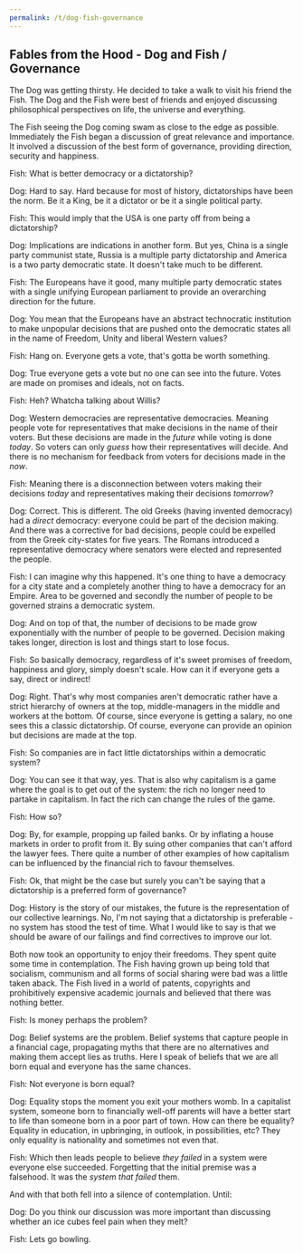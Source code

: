 ```yaml
---
permalink: /t/dog-fish-governance
---
```


## Fables from the Hood - Dog and Fish / Governance

The Dog was getting thirsty. He decided to take a walk to visit his friend the Fish. The Dog and the Fish were best of friends and enjoyed discussing philosophical perspectives on life, the universe and everything.

The Fish seeing the Dog coming swam as close to the edge as possible. Immediately the Fish began a discussion of great relevance and importance. It involved a discussion of the best form of governance, providing direction, security and happiness.

Fish: What is better democracy or a dictatorship?

Dog: Hard to say. Hard because for most of history, dictatorships have been the norm. Be it a King, be it a dictator or be it a single political party.

Fish: This would imply that the USA is one party off from being a dictatorship?

Dog: Implications are indications in another form. But yes, China is a single party communist state, Russia is a multiple party dictatorship and America is a two party democratic state. It doesn't take much to be different.

Fish: The Europeans have it good, many multiple party democratic states with a single unifying European parliament to provide an overarching direction for the future.

Dog: You mean that the Europeans have an abstract technocratic institution to make unpopular decisions that are pushed onto the democratic states all in the name of Freedom, Unity and liberal Western values?

Fish: Hang on. Everyone gets a vote, that's gotta be worth something.

Dog: True everyone gets a vote but no one can see into the future. Votes are made on promises and ideals, not on facts.

Fish: Heh? Whatcha talking about Willis?

Dog: Western democracies are representative democracies. Meaning people vote for representatives that make decisions in the name of their voters. But these decisions are made in the *future* while voting is done *today*. So voters can only *guess* how their representatives will decide. And there is no mechanism for feedback from voters for decisions made in the *now*.

Fish: Meaning there is a disconnection between voters making their decisions *today* and representatives making their decisions *tomorrow*?

Dog: Correct. This is different. The old Greeks (having invented democracy) had a *direct* democracy: everyone could be part of the decision making. And there was a corrective for bad decisions, people could be expelled from the Greek city-states for five years. The Romans introduced a representative democracy where senators were elected and represented the people.

Fish: I can imagine why this happened. It's one thing to have a democracy for a city state and a completely another thing to have a democracy for an Empire. Area to be governed and secondly the number of people to be governed strains a democratic system.

Dog: And on top of that, the number of decisions to be made grow exponentially with the number of people to be governed. Decision making takes longer, direction is lost and things start to lose focus.

Fish: So basically democracy, regardless of it's sweet promises of freedom, happiness and glory, simply doesn't scale. How can it if everyone gets a say, direct or indirect!

Dog: Right. That's why most companies aren't democratic rather have a strict hierarchy of owners at the top, middle-managers in the middle and workers at the bottom. Of course, since everyone is getting a salary, no one sees this a classic dictatorship. Of course, everyone can provide an opinion but decisions are made at the top.

Fish: So companies are in fact little dictatorships within a democratic system?

Dog: You can see it that way, yes. That is also why capitalism is a game where the goal is to get out of the system: the rich no longer need to partake in capitalism. In fact the rich can change the rules of the game.

Fish: How so?

Dog: By, for example, propping up failed banks. Or by inflating a house markets in order to profit from it. By suing other companies that can't afford the lawyer fees. There quite a number of other examples of how capitalism can be influenced by the financial rich to favour themselves.

Fish: Ok, that might be the case but surely you can't be saying that a dictatorship is a preferred form of governance?

Dog: History is the story of our mistakes, the future is the representation of our collective learnings. No, I'm not saying that a dictatorship is preferable - no system has stood the test of time. What I would like to say is that we should be aware of our failings and find correctives to improve our lot.

Both now took an opportunity to enjoy their freedoms. They spent quite some time in contemplation. The Fish having grown up being told that socialism, communism and all forms of social sharing were bad was a little taken aback. The Fish lived in a world of patents, copyrights and prohibitively expensive academic journals and believed that there was nothing better.

Fish: Is money perhaps the problem?

Dog: Belief systems are the problem. Belief systems that capture people in a financial cage, propagating myths that there are no alternatives and making them accept lies as truths. Here I speak of beliefs that we are all born equal and everyone has the same chances.

Fish: Not everyone is born equal?

Dog: Equality stops the moment you exit your mothers womb. In a capitalist system, someone born to financially well-off parents will have a better start to life than someone born in a poor part of town. How can there be equality? Equality in education, in upbringing, in outlook, in possibilities, etc? They only equality is nationality and sometimes not even that.

Fish: Which then leads people to believe *they failed* in a system were everyone else succeeded. Forgetting that the initial premise was a falsehood. It was the *system that failed* them.

And with that both fell into a silence of contemplation. Until:

Dog: Do you think our discussion was more important than discussing whether an ice cubes feel pain when they melt?

Fish: Lets go bowling.
